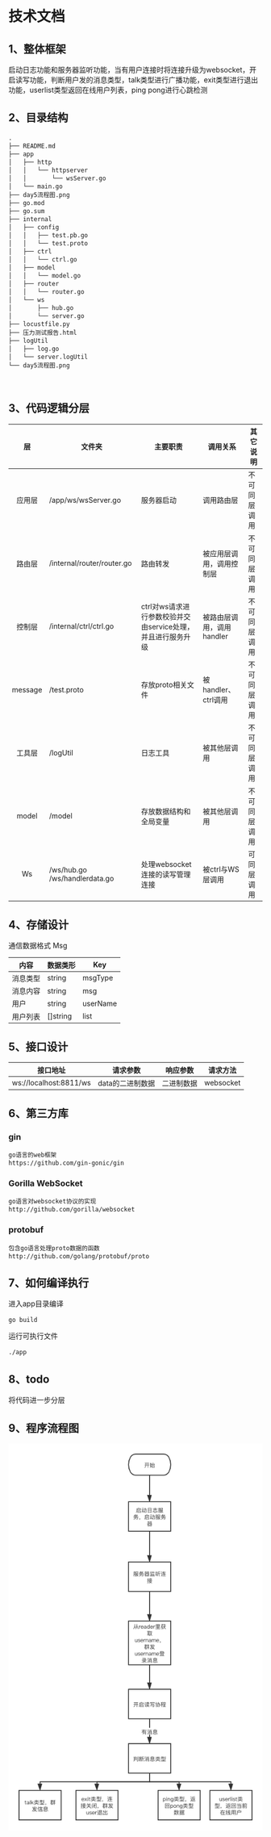# 技术文档

## 1、整体框架

启动日志功能和服务器监听功能，当有用户连接时将连接升级为websocket，开启读写功能，判断用户发的消息类型，talk类型进行广播功能，exit类型进行退出功能，userlist类型返回在线用户列表，ping pong进行心跳检测

## 2、目录结构

```
.
├── README.md
├── app
│   ├── http
│   │   └── httpserver
│   │       └── wsServer.go
│   └── main.go
├── day5流程图.png
├── go.mod
├── go.sum
├── internal
│   ├── config
│   │   ├── test.pb.go
│   │   └── test.proto
│   ├── ctrl
│   │   └── ctrl.go
│   ├── model
│   │   └── model.go
│   ├── router
│   │   └── router.go
│   └── ws
│       ├── hub.go
│       └── server.go
├── locustfile.py
├── 压力测试报告.html
├── logUtil
│   ├── log.go
│   └── server.logUtil
└── day5流程图.png
    


```

## 3、代码逻辑分层

|   层    | 文件夹                           | 主要职责                                                    | 调用关系                  | 其它说明     |
| :-----: | -------------------------------- | ----------------------------------------------------------- | ------------------------- | ------------ |
| 应用层  | /app/ws/wsServer.go              | 服务器启动                                                  | 调用路由层                | 不可同层调用 |
| 路由层  | /internal/router/router.go       | 路由转发                                                    | 被应用层调用，调用控制层  | 不可同层调用 |
| 控制层  | /internal/ctrl/ctrl.go           | ctrl对ws请求进行参数校验并交由service处理，并且进行服务升级 | 被路由层调用，调用handler | 不可同层调用 |
| message | /test.proto                      | 存放proto相关文件                                           | 被handler、ctrl调用       | 不可同层调用 |
| 工具层  | /logUtil                         | 日志工具                                                    | 被其他层调用              | 不可同层调用 |
|  model  | /model                           | 存放数据结构和全局变量                                      | 被其他层调用              | 不可同层调用 |
|   Ws    | /ws/hub.go    /ws/handlerdata.go | 处理websocket连接的读写管理连接                             | 被ctrl与WS层调用          | 可同层调用   |

## 4、存储设计

通信数据格式 Msg

| 内容     | 数据类形 | Key      |
| -------- | -------- | -------- |
| 消息类型 | string   | msgType  |
| 消息内容 | string   | msg      |
| 用户     | string   | userName |
| 用户列表 | []string | list     |

## 5、接口设计



| 接口地址               | 请求参数         | 响应参数   | 请求方法  |
| ---------------------- | ---------------- | ---------- | --------- |
| ws://localhost:8811/ws | data的二进制数据 | 二进制数据 | websocket |

## 6、第三方库

### gin

```
go语言的web框架
https://github.com/gin-gonic/gin
```

### Gorilla WebSocket

```
go语言对websocket协议的实现
http://github.com/gorilla/websocket
```

### protobuf

```
包含go语言处理proto数据的函数
http://github.com/golang/protobuf/proto
```

### 



## 7、如何编译执行

进入app目录编译

```
go build
```

运行可执行文件

```
./app
```

## 8、todo

将代码进一步分层

## 9、程序流程图

![day5流程图](day5流程图.png)